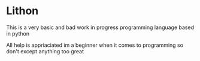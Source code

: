 # Lithon
This is a very basic and bad work in progress programming language based in python

All help is appriaciated im a beginner when it comes to programming so don't except anything too great
